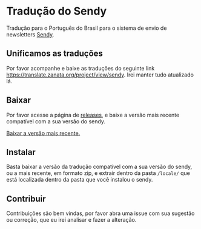 # Tradução do Sendy
Tradução para o Português do Brasil para o sistema de envio de newsletters [Sendy](https://sendy.co/?ref=Ua9dR).

## Unificamos as traduções
Por favor acompanhe e baixe as traduções do seguinte link https://translate.zanata.org/project/view/sendy.
Irei manter tudo atualizado lá.

## Baixar
Por favor acesse a página de [releases](https://github.com/valtlfelipe/sendy-pt-br/releases), e baixe a versão mais recente compatível com a sua versão do sendy.

[Baixar a versão mais recente.](https://github.com/valtlfelipe/sendy-pt-br/releases/latest)

## Instalar
Basta baixar a versão da tradução compatível com a sua versão do sendy, ou a mais recente, em formato zip, e extrair dentro da pasta `/locale/` que está localizada dentro da pasta que você instalou o sendy.

## Contribuir
Contribuições são bem vindas, por favor abra uma issue com sua sugestão ou correção, que eu irei analisar e fazer a alteração.

